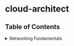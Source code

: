 # cloud-architect

## Table of Contents
<details>
<summary>Networking Fundamentals</summary>

- [Basic IP Addressing and Subnetting](docs/networking-fundamentals/basic-ip-addressing-and-subnetting.md)
- [Supernetting and Combining Networks](docs/networking-fundamentals/supernetting-and-combining-networks.md)
- [Load Balancers in Cloud Architectures](docs/networking-fundamentals/load-balancers-in-cloud-architectures.md)
- [Raid: Redundant Array of Independent Disks](docs/networking-fundamentals/raid.md)
- [BGP and Its Relationship with TCP](docs/networking-fundamentals/bgp-and-its-relation-with-tcp.md)
- [BGP Messages: OPEN, KEEPALIVE, UPDATE, NOTIFICATION](docs/networking-fundamentals/bgp-messages.md)
- [BGP Messages and State Transitions: Idle, Connect, Active, OpenSent, OpenConfirm, Established](docs/networking-fundamentals/bgp-messages-and-state-transitions.md)
- [BGP Path Attributes: ORIGIN, AS_PATH, NEXT_HOP, MULTI_EXIT_DISC, LOCAL_PREF, ATOMIC_AGGREGATE, AGGREGATOR](docs/networking-fundamentals/bgp-attributes.md)
- [BGP Path Selection Algorithm](docs/networking-fundamentals/bgp-path-selection-algorithm.md)
- [BGP Prefix vs Path Level Filtering](docs/networking-fundamentals/bgp-prefix-vs-path-level-filtering.md)


